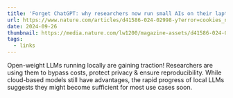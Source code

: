```yaml
---
title: 'Forget ChatGPT: why researchers now run small AIs on their laptops'
url: https://www.nature.com/articles/d41586-024-02998-y?error=cookies_not_supported&code=bc17dd64-a308-48c6-8c0a-deb3edf48c0d
date: 2024-09-26
thumbnail: https://media.nature.com/lw1200/magazine-assets/d41586-024-02998-y/d41586-024-02998-y_27684494.jpg
tags:
  - links
---
```


Open-weight LLMs running locally are gaining traction! Researchers are using them to bypass costs, protect privacy & ensure reproducibility.  While cloud-based models still have advantages, the rapid progress of local LLMs suggests they might become sufficient for most use cases soon.
